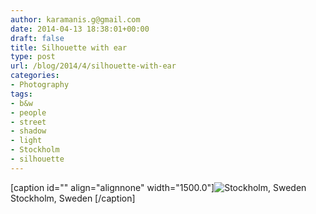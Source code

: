 ```yaml
---
author: karamanis.g@gmail.com
date: 2014-04-13 18:38:01+00:00
draft: false
title: Silhouette with ear
type: post
url: /blog/2014/4/silhouette-with-ear
categories:
- Photography
tags:
- b&w
- people
- street
- shadow
- light
- Stockholm
- silhouette
---
```


[caption id="" align="alignnone" width="1500.0"]![ Stockholm, Sweden ](/images/2014-04-13-20144silhouette-with-ear/image-asset.jpeg)
 Stockholm, Sweden [/caption]
